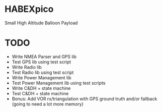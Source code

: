 # HABEXpico
Small High Altitude Balloon Payload


# TODO

- Write NMEA Parser and GPS lib
- Test GPS lib using test script
- Write Radio lib
- Test Radio lib using test script
- Write Power Management lib
- Test Power Management lib using test scripts
- Write C&DH + state machine
- Test C&DH + state machine
- Bonus: Add VOR rx/triangulation with GPS ground truth and/or fallback (going to need a lot more memory)
